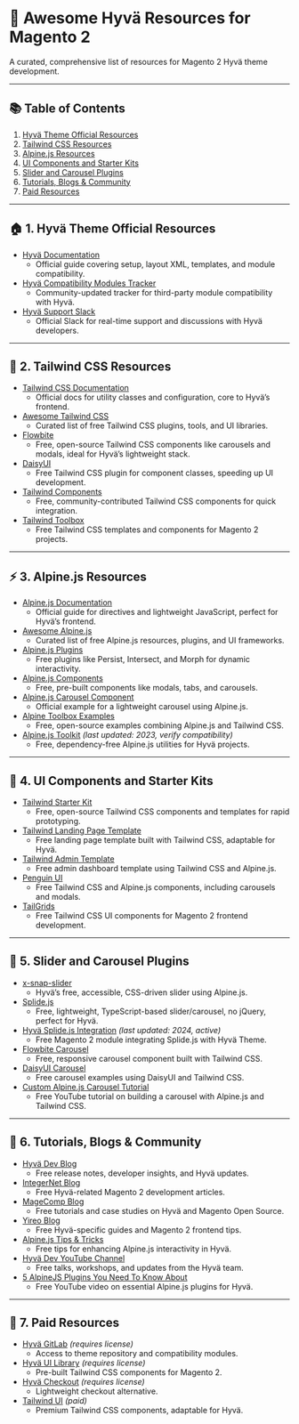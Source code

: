 # 🌟 Awesome Hyvä Resources for Magento 2

A curated, comprehensive list of resources for Magento 2 Hyvä theme development.

---

## 📚 Table of Contents

1. [Hyvä Theme Official Resources](#1-hyvä-theme-official-resources)
2. [Tailwind CSS Resources](#2-tailwind-css-resources)
3. [Alpine.js Resources](#3-alpinejs-resources)
4. [UI Components and Starter Kits](#4-ui-components-and-starter-kits)
5. [Slider and Carousel Plugins](#5-slider-and-carousel-plugins)
6. [Tutorials, Blogs & Community](#6-tutorials-blogs--community)
7. [Paid Resources](#7-paid-resources-optional)

---

## 🏠 1. Hyvä Theme Official Resources

- [Hyvä Documentation](https://docs.hyva.io/)
    - Official guide covering setup, layout XML, templates, and module compatibility.
- [Hyvä Compatibility Modules Tracker](https://gitlab.hyva.io/hyva-public/module-tracker)
    - Community-updated tracker for third-party module compatibility with Hyvä.
- [Hyvä Support Slack](https://docs.hyva.io/welcome/slack-channels.html)
    - Official Slack for real-time support and discussions with Hyvä developers.

---

## 🎨 2. Tailwind CSS Resources

- [Tailwind CSS Documentation](https://tailwindcss.com/docs)
    - Official docs for utility classes and configuration, core to Hyvä’s frontend.
- [Awesome Tailwind CSS](https://github.com/aniftyco/awesome-tailwindcss)
    - Curated list of free Tailwind CSS plugins, tools, and UI libraries.
- [Flowbite](https://flowbite.com/)
    - Free, open-source Tailwind CSS components like carousels and modals, ideal for Hyvä’s lightweight stack.
- [DaisyUI](https://daisyui.com/)
    - Free Tailwind CSS plugin for component classes, speeding up UI development.
- [Tailwind Components](https://tailwindcomponents.com/)
    - Free, community-contributed Tailwind CSS components for quick integration.
- [Tailwind Toolbox](https://www.tailwindtoolbox.com/)
    - Free Tailwind CSS templates and components for Magento 2 projects.

---

## ⚡ 3. Alpine.js Resources

- [Alpine.js Documentation](https://alpinejs.dev/start-here)
    - Official guide for directives and lightweight JavaScript, perfect for Hyvä’s frontend.
- [Awesome Alpine.js](https://github.com/alpine-collective/awesome)
    - Curated list of free Alpine.js resources, plugins, and UI frameworks.
- [Alpine.js Plugins](https://alpinejs.dev/plugins)
    - Free plugins like Persist, Intersect, and Morph for dynamic interactivity.
- [Alpine.js Components](https://alpinejs.dev/components)
    - Free, pre-built components like modals, tabs, and carousels.
- [Alpine.js Carousel Component](https://alpinejs.dev/component/carousel)
    - Official example for a lightweight carousel using Alpine.js.
- [Alpine Toolbox Examples](https://www.alpinetoolbox.com/examples/)
    - Free, open-source examples combining Alpine.js and Tailwind CSS.
- [Alpine.js Toolkit](https://github.com/gremo/alpinejs-toolkit) *(last updated: 2023, verify compatibility)*
    - Free, dependency-free Alpine.js utilities for Hyvä projects.

---

## 🧩 4. UI Components and Starter Kits

- [Tailwind Starter Kit](https://www.creative-tim.com/learning-lab/tailwind-starter-kit/presentation)
    - Free, open-source Tailwind CSS components and templates for rapid prototyping.
- [Tailwind Landing Page Template](https://github.com/cruip/tailwind-landing-page-template)
    - Free landing page template built with Tailwind CSS, adaptable for Hyvä.
- [Tailwind Admin Template](https://github.com/estevanmaito/windmill-dashboard)
    - Free admin dashboard template using Tailwind CSS and Alpine.js.
- [Penguin UI](https://www.penguinui.com/components)
    - Free Tailwind CSS and Alpine.js components, including carousels and modals.
- [TailGrids](https://tailgrids.com/)
    - Free Tailwind CSS UI components for Magento 2 frontend development.

---

## 🎠 5. Slider and Carousel Plugins

- [x-snap-slider](https://docs.hyva.io/hyva-themes/working-with-alpinejs/alpine-plugins/x-snap-slider.html)
    - Hyvä’s free, accessible, CSS-driven slider using Alpine.js.
- [Splide.js](https://splidejs.com/)
    - Free, lightweight, TypeScript-based slider/carousel, no jQuery, perfect for Hyvä.
- [Hyvä Splide.js Integration](https://github.com/blackbird-agency/hyva-splide-js) *(last updated: 2024, active)*
    - Free Magento 2 module integrating Splide.js with Hyvä Theme.
- [Flowbite Carousel](https://flowbite.com/docs/components/carousel/)
    - Free, responsive carousel component built with Tailwind CSS.
- [DaisyUI Carousel](https://daisyui.com/components/carousel/)
    - Free carousel examples using DaisyUI and Tailwind CSS.
- [Custom Alpine.js Carousel Tutorial](https://www.youtube.com/watch?v=kkBHcY9qMNg)
    - Free YouTube tutorial on building a carousel with Alpine.js and Tailwind CSS.

---

## 🧠 6. Tutorials, Blogs & Community

- [Hyvä Dev Blog](https://www.hyva.io/blog)
    - Free release notes, developer insights, and Hyvä updates.
- [IntegerNet Blog](https://www.integer-net.com/blog/)
    - Free Hyvä-related Magento 2 development articles.
- [MageComp Blog](https://magecomp.com/blog/category/hyva-themes/)
    - Free tutorials and case studies on Hyvä and Magento Open Source.
- [Yireo Blog](https://www.yireo.com/blog?search=Hyv%C3%A4)
    - Free Hyvä-specific guides and Magento 2 frontend tips.
- [Alpine.js Tips & Tricks](https://heybourn.dev/blog/alpinejs-tips/)
    - Free tips for enhancing Alpine.js interactivity in Hyvä.
- [Hyvä Dev YouTube Channel](https://www.youtube.com/hyva-themes)
    - Free talks, workshops, and updates from the Hyvä team.
- [5 AlpineJS Plugins You Need To Know About](https://www.youtube.com/watch?v=Ld9Rtb9_6hc)
    - Free YouTube video on essential Alpine.js plugins for Hyvä.

---

## 💎 7. Paid Resources

- [Hyvä GitLab](https://gitlab.hyva.io/) *(requires license)*
    - Access to theme repository and compatibility modules.
- [Hyvä UI Library](https://hyva.io/hyva-ui.html) *(requires license)*
    - Pre-built Tailwind CSS components for Magento 2.
- [Hyvä Checkout](https://hyva.io/hyva-checkout.html) *(requires license)*
    - Lightweight checkout alternative.
- [Tailwind UI](https://tailwindui.com/) *(paid)*
    - Premium Tailwind CSS components, adaptable for Hyvä.
